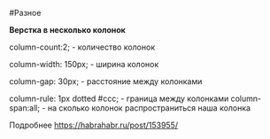 #Разное

**Верстка в несколько колонок**

column-count:2; - количество колонок

column-width: 150px; - ширина колонок

column-gap: 30px; - расстояние между колонками

column-rule: 1px dotted #ccc; - граница между колонками 
column-span:all; - на сколько колонок распространиться наша колонка

Подробнее
https://habrahabr.ru/post/153955/



